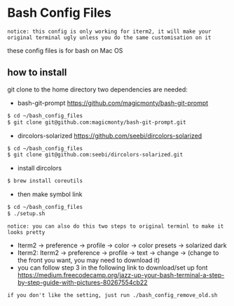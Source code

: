 # Bash Config Files

`notice: this config is only working for iterm2, it will make your original terminal ugly unless you do the same customisation on it`

these config files is for bash on Mac OS

## how to install
git clone to the home directory
two dependencies are needed:
- bash-git-prompt https://github.com/magicmonty/bash-git-prompt
```sh
$ cd ~/bash_config_files
$ git clone git@github.com:magicmonty/bash-git-prompt.git
```
- dircolors-solarized https://github.com/seebi/dircolors-solarized
```sh
$ cd ~/bash_config_files
$ git clone git@github.com:seebi/dircolors-solarized.git
````

- install dircolors
```sh
$ brew install coreutils
````

- then make symbol link
```sh
$ cd ~/bash_config_files
$ ./setup.sh
```

`notice: you can also do this two steps to original terminl to make it looks pretty`
- Iterm2 -> preference -> profile -> color -> color presets -> solarized dark
- Iterm2: Iterm2 -> preference -> profile -> text -> change -> (change to the front you want, you may need to download it)
- you can follow step 3 in the following link to download/set up font
https://medium.freecodecamp.org/jazz-up-your-bash-terminal-a-step-by-step-guide-with-pictures-80267554cb22


`if you don't like the setting, just run ./bash_config_remove_old.sh`

